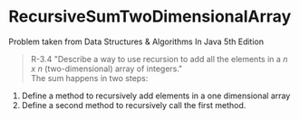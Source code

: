 RecursiveSumTwoDimensionalArray
=======================
Problem taken from Data Structures & Algorithms In Java 5th Edition
>R-3.4 "Describe a way to use recursion to add all the elements in a *n x n* (two-dimensional) array of integers."  
The sum happens in two steps: 
1. Define a method to recursively add elements in a one dimensional array
2. Define a second method to recursively call the first method.
